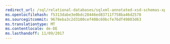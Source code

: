 ```yaml
---
redirect_url: /sql/relational-databases/sqlxml-annotated-xsd-schemas-xpath-queries/security/sqlxml-4-0-security-considerations
ms.openlocfilehash: f5313dabe3e0bdc28446ed83711f758ba46d2578
ms.sourcegitcommit: 9678eba3c2d3100cef408c69bcfe76df49803d63
ms.translationtype: MT
ms.contentlocale: de-DE
ms.lasthandoff: 11/09/2017
---
```

